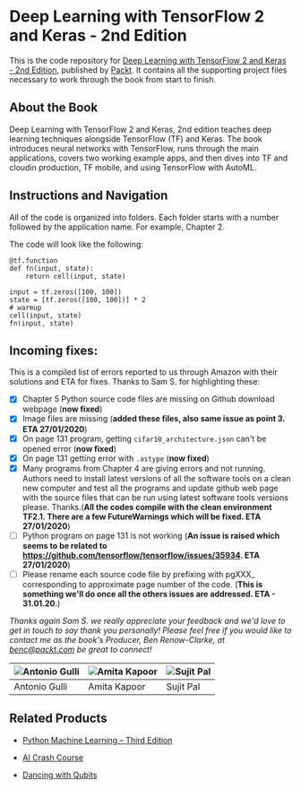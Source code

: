 # Deep Learning with TensorFlow 2 and Keras - 2nd Edition
This is the code repository for [Deep Learning with TensorFlow 2 and Keras - 2nd Edition](https://www.packtpub.com/data/deep-learning-with-tensorflow-2-0-and-keras-second-edition), published by [Packt](https://www.packtpub.com/). It contains all the supporting project files necessary to work through the book from start to finish.

## About the Book
Deep Learning with TensorFlow 2 and Keras, 2nd edition teaches deep learning techniques alongside TensorFlow (TF) and Keras. The book introduces neural networks with TensorFlow, runs through the main applications, covers two working example apps, and then dives into TF and cloudin production, TF mobile, and using TensorFlow with AutoML.

## Instructions and Navigation
All of the code is organized into folders. Each folder starts with a number followed by the application name. For example, Chapter 2.



The code will look like the following:
```
@tf.function
def fn(input, state):
    return cell(input, state)

input = tf.zeros([100, 100])
state = [tf.zeros([100, 100])] * 2
# warmup
cell(input, state)
fn(input, state)

```

## Incoming fixes:
This is a compiled list of errors reported to us through Amazon with their solutions and ETA for fixes. Thanks to Sam S. for highlighting these:

- [x] Chapter 5 Python source code files are missing on Github download webpage (**now fixed**)
- [x] Image files are missing (**added these files, also same issue as point 3. ETA 27/01/2020**)
- [x] On page 131 program, getting `cifar10_architecture.json` can't be opened error (**now fixed**)
- [x] On page 131 getting error with `.astype` (**now fixed**)
- [x] Many programs from Chapter 4 are giving errors and not running. Authors need to install latest versions of all the software tools on a clean new computer and test all the programs and update github web page with the source files that can be run using latest software tools versions please. Thanks.(**All the codes compile with the clean environment TF2.1. There are a few FutureWarnings which will be fixed. ETA 27/01/2020**)
- [ ] Python program on page 131 is not working (**An issue is raised which seems to be related to https://github.com/tensorflow/tensorflow/issues/35934. ETA 27/01/2020**)
- [ ] Please rename each source code file by prefixing with pgXXX_ corresponding to
approximate page number of the code. (**This is something we'll do once all the others issues are addressed. ETA - 31.01.20.**)

*Thanks again Sam S. we really appreciate your feedback and we'd love to get in touch to say thank you personally! Please feel free if you would like to contact me as the book's Producer, Ben Renow-Clarke, at benc@packt.com be great to connect!*

![Antonio Gulli](https://github.com/PacktPublishing/Deep-Learning-with-TensorFlow-2-and-Keras/blob/master/images/Antonio.jpg) | ![Amita Kapoor](https://github.com/PacktPublishing/Deep-Learning-with-TensorFlow-2-and-Keras/blob/master/images/Amita.jpg) | ![Sujit Pal](https://github.com/PacktPublishing/Deep-Learning-with-TensorFlow-2-and-Keras/blob/master/images/Sujit.JPEG)
------ | ------ | ------
Antonio Gulli | Amita Kapoor | Sujit Pal


## Related Products
* [Python Machine Learning – Third Edition](https://www.packtpub.com/data/python-machine-learning-third-edition)

* [AI Crash Course](https://www.packtpub.com/data/ai-crash-course)

* [Dancing with Qubits](https://www.packtpub.com/data/dancing-with-qubits)
